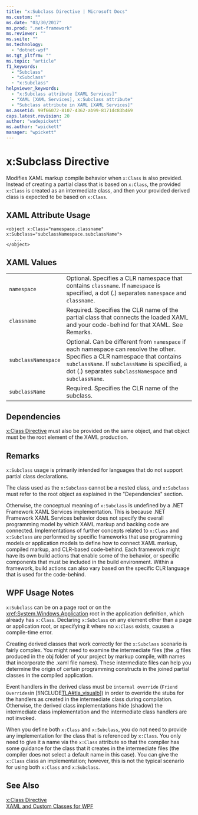 ```yaml
---
title: "x:Subclass Directive | Microsoft Docs"
ms.custom: ""
ms.date: "03/30/2017"
ms.prod: ".net-framework"
ms.reviewer: ""
ms.suite: ""
ms.technology: 
  - "dotnet-wpf"
ms.tgt_pltfrm: ""
ms.topic: "article"
f1_keywords: 
  - "Subclass"
  - "xSubclass"
  - "x:Subclass"
helpviewer_keywords: 
  - "x:Subclass attribute [XAML Services]"
  - "XAML [XAML Services], x:Subclass attribute"
  - "Subclass attribute in XAML [XAML Services]"
ms.assetid: 99f66072-8107-4362-ab99-8171dc83b469
caps.latest.revision: 20
author: "wadepickett"
ms.author: "wpickett"
manager: "wpickett"
---
```

# x:Subclass Directive
Modifies XAML markup compile behavior when `x:Class` is also provided. Instead of creating a partial class that is based on `x:Class`, the provided `x:Class` is created as an intermediate class, and then your provided derived class is expected to be based on `x:Class`.  
  
## XAML Attribute Usage  
  
```  
<object x:Class="namespace.classname" x:Subclass="subclassNamespace.subclassName">  
   ...  
</object>  
```  
  
## XAML Values  
  
|||  
|-|-|  
|`namespace`|Optional. Specifies a CLR namespace that contains `classname`. If `namespace` is specified, a dot (.) separates `namespace` and `classname`.|  
|`classname`|Required. Specifies the CLR name of the partial class that connects the loaded XAML and your code-behind for that XAML. See Remarks.|  
|`subclassNamespace`|Optional. Can be different from `namespace` if each namespace can resolve the other. Specifies a CLR namespace that contains `subclassName`. If `subclassName` is specified, a dot (.) separates `subclassNamespace` and `subclassName`.|  
|`subclassName`|Required. Specifies the CLR name of the subclass.|  
  
## Dependencies  
 [x:Class Directive](../../../docs/framework/xaml-services/x-class-directive.md) must also be provided on the same object, and that object must be the root element of the XAML production.  
  
## Remarks  
 `x:Subclass` usage is primarily intended for languages that do not support partial class declarations.  
  
 The class used as the `x:Subclass` cannot be a nested class, and `x:Subclass` must refer to the root object as explained in the "Dependencies" section.  
  
 Otherwise, the conceptual meaning of `x:Subclass` is undefined by a .NET Framework XAML Services implementation. This is because .NET Framework XAML Services behavior does not specify the overall programming model by which XAML markup and backing code are connected. Implementations of further concepts related to `x:Class` and `x:Subclass` are performed by specific frameworks that use programming models or application models to define how to connect XAML markup, compiled markup, and CLR-based code-behind. Each framework might have its own build actions that enable some of the behavior, or specific components that must be included in the build environment. Within a framework, build actions can also vary based on the specific CLR language that is used for the code-behind.  
  
## WPF Usage Notes  
 `x:Subclass` can be on a page root or on the <xref:System.Windows.Application> root in the application definition, which already has `x:Class`. Declaring `x:Subclass` on any element other than a page or application root, or specifying it where no `x:Class` exists, causes a compile-time error.  
  
 Creating derived classes that work correctly for the `x:Subclass` scenario is fairly complex. You might need to examine the intermediate files (the .g files produced in the obj folder of your project by markup compile, with names that incorporate the .xaml file names). These intermediate files can help you determine the origin of certain programming constructs in the joined partial classes in the compiled application.  
  
 Event handlers in the derived class must be `internal override` (`Friend Overrides`in [!INCLUDE[TLA#tla_visualb](../../../includes/tlasharptla-visualb-md.md)]) in order to override the stubs for the handlers as created in the intermediate class during compilation. Otherwise, the derived class implementations hide (shadow) the intermediate class implementation and the intermediate class handlers are not invoked.  
  
 When you define both `x:Class` and `x:Subclass`, you do not need to provide any implementation for the class that is referenced by `x:Class`. You only need to give it a name via the `x:Class` attribute so that the compiler has some guidance for the class that it creates in the intermediate files (the compiler does not select a default name in this case). You can give the `x:Class` class an implementation; however, this is not the typical scenario for using both `x:Class` and `x:Subclass`.  
  
## See Also  
 [x:Class Directive](../../../docs/framework/xaml-services/x-class-directive.md)   
 [XAML and Custom Classes for WPF](../../../docs/framework/wpf/advanced/xaml-and-custom-classes-for-wpf.md)
